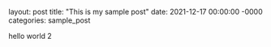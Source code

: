 layout: post
title: "This is my sample post"
date: 2021-12-17 00:00:00 -0000
categories: sample_post


hello world 2

